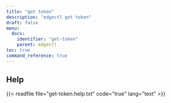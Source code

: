 ```yaml
---
title: "get token"
description: "edgectl get token"
draft: false
menu:
  docs:
    identifier: "get-token"
    parent: edgectl
toc: true
command_reference: true
---
```


## Help

{{< readfile file="get-token.help.txt" code="true" lang="text" >}}
